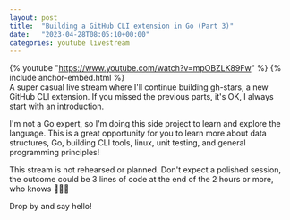 ```yaml
---
layout: post
title:  "Building a GitHub CLI extension in Go (Part 3)"
date:   "2023-04-28T08:05:10+00:00"
categories: youtube livestream
---
```

{% youtube  "https://www.youtube.com/watch?v=mpOBZLK89Fw" %}
{% include anchor-embed.html %}
<br />
A super casual live stream where I'll continue building gh-stars, a new GitHub CLI extension. If you missed the previous parts, it's OK, I always start with an introduction. 

I'm not a Go expert, so I'm doing this side project to learn and explore the language. This is a great opportunity for you to learn more about data structures, Go, building CLI tools, linux, unit testing, and general programming principles!

This stream is not rehearsed or planned. Don't expect a polished session, the outcome could be 3 lines of code at the end of the 2 hours or more, who knows 🤷‍♂️😄 

Drop by and say hello!
